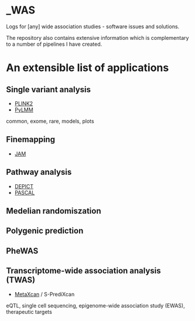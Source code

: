 # _WAS

Logs for [any] wide association studies - software issues and solutions.

The repository also contains extensive information which is complementary to a number of pipelines I have created.

# An extensible list of applications

## Single variant analysis

* [PLINK2](PLINK2)
* [PyLMM](PyLMM)

common, exome, rare, models, plots

## Finemapping

* [JAM](JAM)

## Pathway analysis

* [DEPICT](DEPICT)
* [PASCAL](PASCAL)

## Medelian randomiszation

## Polygenic prediction

## PheWAS

## Transcriptome-wide association analysis (TWAS)

* [MetaXcan](MetaXcan) / S-PrediXcan

eQTL, single cell sequencing, epigenome-wide association study (EWAS), therapeutic targets
